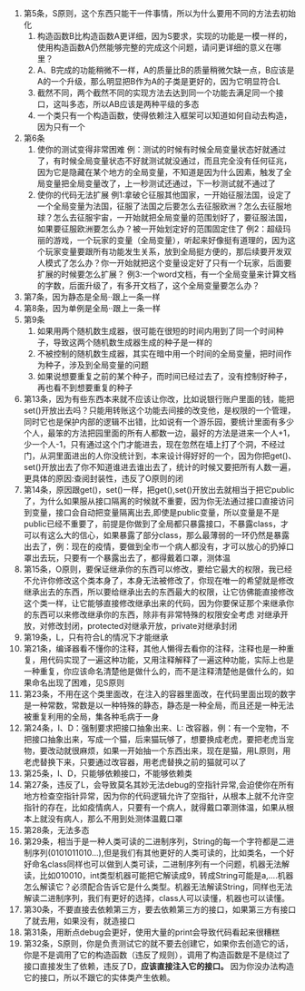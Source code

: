 1. 第5条，S原则，这个东西只能干一件事情，所以为什么要用不同的方法去初始化
	1. 构造函数B比构造函数A更详细，因为S要求，实现的功能是一模一样的，使用构造函数A仍然能够完整的完成这个问题，请问更详细的意义在哪里？
	2. A、B完成的功能稍微不一样，A的质量比B的质量稍微欠缺一点，B应该是A的一个升级，那么明显把B作为A的子类是更好的，因为它明显符合L
	3. 截然不同，两个截然不同的实现方法去达到同一个功能去满足同一个接口，这叫多态，所以AB应该是两种平级的多态
	4. 一个类只有一个构造函数，使得依赖注入框架可以知道如何自动去构造，因为只有一个
2. 第6条
    1. 使你的测试变得非常困难
	例：测试的时候有时候全局变量状态好就通过了，有时候全局变量状态不好就测试就没通过，而且完全没有任何征兆，因为它是隐藏在某个地方的全局变量，不知道是因为什么因素，触发了全局变量把全局变量改了，上一秒测试还通过，下一秒测试就不通过了
	2. 使你的代码无法扩展
    例1:拿破仑征服其他国家，一开始征服法国，设定了一个全局变量为法国，征服了法国之后要怎么去征服欧洲？怎么去征服地球？怎么去征服宇宙，一开始就把全局变量的范围划好了，要征服法国，如果要征服欧洲要怎么办？被一开始划定好的范围固定住了
	例2：超级玛丽的游戏，一个玩家的变量（全局变量），听起来好像挺有道理的，因为这个玩家变量要跟所有功能发生关系，放到全局挺方便的，那后续要开发双人模式了怎么办？你一开始就把这个变量设定好了只有一个玩家，后面要扩展的时候要怎么扩展？
    例3:一个word文档，有一个全局变量来计算文档的字数，后面升级了，有多开文档了，这个全局变量要怎么办？
3. 第7条，因为静态是全局··跟上一条一样
4. 第8条，因为单例是全局··跟上一条一样
5. 第9条
    1. 如果用两个随机数生成器，很可能在很短的时间内用到了同一个时间种子，导致这两个随机数生成器生成的种子是一样的
	2. 不被控制的随机数生成器，其实在暗中用一个时间的全局变量，把时间作为种子，涉及到全局变量的问题
	3. 如果说想要重复之前的某个种子，而时间已经过去了，没有控制好种子，再也看不到想要重复的种子
6. 第13条，因为有些东西本来就不应该让你改，比如说银行账户里面的钱，能把set()开放出去吗？只能用转账这个功能去间接的改变他，是权限的一个管理，同时它也是保护内部的逻辑不出错，比如说有一个游乐园，要统计里面有多少个人，最笨的方法把园里面的所有人都数一边，最好的方法是进来一个人+1，少一个人-1，只有通过这个门才能进去，现在忽然在墙上打了个洞，不经过门，从洞里面进出的人你没统计到，本来设计得好好的一个，因为你把get()、set()开放出去了你不知道谁进去谁出去了，统计的时候又要把所有人数一遍，更具体的原因:查阅封装性，违反了O原则的闭
7. 第14条，原因跟get()，set()一样，把get(),set()开放出去就相当于把它public了，为什么如果服从接口隔离的时候就不重要，因为你无法通过接口直接访问到变量，接口会自动把变量隔离出去,即使是public变量，所以变量是不是public已经不重要了，前提是你做到了全局都只暴露接口，不暴露class，才可以有这么大的信心，如果暴露了部分class，那么最薄弱的一环仍然是暴露出去了，例：现在的疫情，要做到全市一个病人都没有，才可以放心的扔掉口罩出去玩，只要有一个暴露出去了，都得戴着口罩，测体温
8. 第15条，O原则，要保证继承你的东西可以修改，要给它最大的权限，我已经不允许你修改这个类本身了，本身无法被修改了，你现在唯一的希望就是修改继承出去的东西，所以要给继承出去的东西最大的权限，让它彷佛能直接修改这个类一样，让它能够直接修改继承出来的代码，因为你要保证那个来继承你的东西可以来修改继承你的东西，除非有非常特殊的权限安全考虑 对继承开放，对修改封闭，protected对继承开放，private对继承封闭
9. 第19条，L，只有符合L的情况下才能继承
10. 第21条，编译器看不懂你的注释，其他人懒得去看你的注释，注释也是一种重复，用代码实现了一遍这种功能，又用注释解释了一遍这种功能，实际上也是一种重复，你应该命名清楚他是做什么的，而不是注释清楚他是做什么的，如果命名出现了困难，见S原则
11. 第23条，不用在这个类里面改，在注入的容器里面改，在代码里面出现的数字是一种常数，常数是以一种特殊的静态，静态是一种全局，而且还是一种无法被重复利用的全局，集各种毛病于一身
12. 第24条，I、D：强制要求把接口抽象出来、L: 改容器，例：有一个宠物，不把接口抽象出来，写成一个猫，后来猫玩够了，想要换成老虎，要把老虎当宠物，要改动就很麻烦，如果一开始抽一个东西出来，现在是猫，用L原则，用老虎替换下来，只要通过改容器，用老虎替换之前的猫就可以了
13. 第25条，I、D，只能够依赖接口，不能够依赖类
14. 第27条，违反了L，会导致莫名其妙无法debug的空指针异常,会迫使你在所有地方检查空指针异常，因为你的代码逻辑允许了空指针，从根本上就不允许空指针的存在，比如疫情病人，只要有一个病人，就得戴口罩测体温，如果从根本上就没有病人，那么不用到处测体温戴口罩
15. 第28条，无法多态
16. 第29条，相当于是一种人类可读的二进制序列，String的每一个字符都是二进制序列(0101011010...),但是我们有其他更好的人类可读的，比如类名，一个好好命名class同样也可以做到人类可读，二进制序列有一个问题，机器无法解读，比如010010，int类型机器可能把它解读成9，转成String可能是a,....机器怎么解读它？必须配合告诉它是什么类型。机器无法解读String，同样也无法解读二进制序列，我们有更好的选择，class人可以读懂，机器也可以读懂。
17. 第30条，不要直接去依赖第三方，要去依赖第三方的接口，如果第三方有接口了就去用，如果没有，就造接口
18. 第31条，用断点debug会更好，使用大量的print会导致代码看起来很糟糕
19. 第32条，S原则，你是负责测试它的就不要去创建它，如果你去创造它的话，你是不是调用了它的构造函数（违反了规则），调用了构造函数是不是绕过了接口直接发生了依赖，违反了D，**应该直接注入它的接口。** 因为你没办法构造它的接口，所以不跟它的实体类产生依赖。
